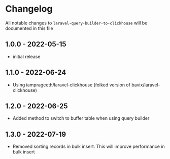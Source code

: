 # Changelog

All notable changes to `laravel-query-builder-to-clickhouse` will be documented in this file

## 1.0.0 - 2022-05-15

- initial release

## 1.1.0 - 2022-06-24

- Using iamprageeth/laravel-clickhouse (folked version of bavix/laravel-clickhouse)

## 1.2.0 - 2022-06-25

- Added method to switch to buffer table when using query builder

## 1.3.0 - 2022-07-19

- Removed sorting records in bulk insert. This will improve performance in bulk insert

